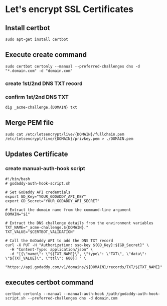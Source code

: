# Let's encrypt SSL Certificates

## Install certbot
```shell
sudo apt-get install certbot
```

## Execute create command
```shell
sudo certbot certonly --manual --preferred-challenges dns -d "*.domain.com" -d "domain.com"
```
### create 1st/2nd DNS TXT record

### confirm 1st/2nd DNS TXT 
```shall
dig _acme-challenge.{DOMAIN} txt
```

## Merge PEM file
```shell
sudo cat /etc/letsencrypt/live/{DOMAIN}/fullchain.pem /etc/letsencrypt/live/{DOMAIN}/privkey.pem > ./DOMAIN.pem
```


## Updates Certificate

### create manual-auth-hook script

```shell
#!/bin/bash
# godaddy-auth-hook-script.sh

# Set GoDaddy API credentials
export GD_Key="YOUR_GODADDY_API_KEY"
export GD_Secret="YOUR_GODADDY_API_SECRET"

# Extract the domain name from the command-line argument
DOMAIN="$1"

# Extract the DNS challenge details from the environment variables
TXT_NAME="_acme-challenge.${DOMAIN}."
TXT_VALUE="$CERTBOT_VALIDATION"

# Call the GoDaddy API to add the DNS TXT record
curl -X PUT -H "Authorization: sso-key ${GD_Key}:${GD_Secret}" \
  -H "Content-Type: application/json" \
  -d "[{\"name\": \"${TXT_NAME}\", \"type\": \"TXT\", \"data\": \"${TXT_VALUE}\", \"ttl\": 600}] " \
  "https://api.godaddy.com/v1/domains/${DOMAIN}/records/TXT/${TXT_NAME}"
```

## executes certbot command
```shell
certbot certonly --manual --manual-auth-hook /path/godaddy-auth-hook-script.sh --preferred-challenges dns -d domain.com
```



